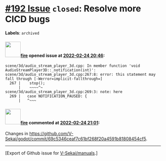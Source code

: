 # [\#192 Issue](https://github.com/V-Sekai/manuals/issues/192) `closed`: Resolve more CICD bugs
**Labels**: `archived`


#### <img src="https://avatars.githubusercontent.com/u/32321?u=c2e06a3d2b49a467aa907e54aa259516440267cc&v=4" width="50">[fire](https://github.com/fire) opened issue at [2022-02-24 20:46](https://github.com/V-Sekai/manuals/issues/192):

```
scene/3d/audio_stream_player_3d.cpp: In member function 'void AudioStreamPlayer3D::_notification(int)':
scene/3d/audio_stream_player_3d.cpp:267:8: error: this statement may fall through [-Werror=implicit-fallthrough=]
  267 |    stop();
      |    ~~~~^~
scene/3d/audio_stream_player_3d.cpp:269:3: note: here
  269 |   case NOTIFICATION_PAUSED: {
      |   ^~~~
```

#### <img src="https://avatars.githubusercontent.com/u/32321?u=c2e06a3d2b49a467aa907e54aa259516440267cc&v=4" width="50">[fire](https://github.com/fire) commented at [2022-02-24 21:01](https://github.com/V-Sekai/manuals/issues/192#issuecomment-1050260020):

Changes in https://github.com/V-Sekai/godot/commit/69c5346ceaf7c61bf268f20a4591b81808454cf5.


-------------------------------------------------------------------------------



[Export of Github issue for [V-Sekai/manuals](https://github.com/V-Sekai/manuals).]
